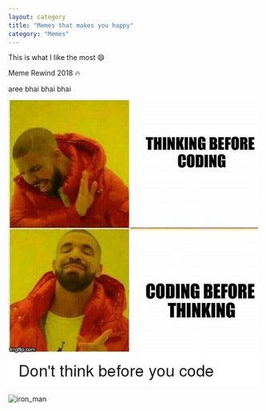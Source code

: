 ```yaml
---
layout: category
title: "Memes that makes you happy"
category: "Memes"
---
```


This is what I like the most :smile:

Meme Rewind 2018 :fire:

aree bhai bhai bhai 


![codingmeme](/assets/memes/codingmeme.png)

![iron_man](/assets/memes/ironman.png)


